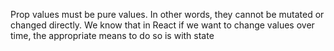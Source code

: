 Prop values must be pure values. In other words, they cannot be mutated or changed directly.
We know that in React if we want to change values over time, the appropriate means to do so is with state
